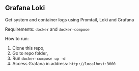 ## Grafana Loki

Get system and container logs using Promtail, Loki and Grafana

Requirements: `docker` and `docker-compose`

How to run:
  1. Clone this repo,
  2. Go to repo folder,
  3. Run `docker-compose up -d`
  4. Access Grafana in address: `http://localhost:3000`
